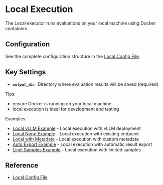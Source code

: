 # Local Execution

The Local executor runs evaluations on your local machine using Docker containers.

## Configuration

See the complete configuration structure in the [Local Config File](../../../../packages/nemo-evaluator-launcher/src/nemo_evaluator_launcher/configs/execution/local.yaml).

## Key Settings

- **`output_dir`**: Directory where evaluation results will be saved (required)

Tips:
- ensure Docker is running on your local machine
- local execution is ideal for development and testing

Examples:
- [Local vLLM Example](https://github.com/NVIDIA-NeMo/Eval/tree/main/packages/nemo-evaluator-launcher/examples/local_llama_3_1_8b_instruct.yaml) - Local execution with vLLM deployment
- [Local None Example](https://github.com/NVIDIA-NeMo/Eval/tree/main/packages/nemo-evaluator-launcher/examples/local_llama_3_1_8b_instruct.yaml) - Local execution with existing endpoint
- [Local with Metadata](https://github.com/NVIDIA-NeMo/Eval/tree/main/packages/nemo-evaluator-launcher/examples/local_with_user_provided_metadata.yaml) - Local execution with custom metadata
- [Auto Export Example](https://github.com/NVIDIA-NeMo/Eval/tree/main/packages/nemo-evaluator-launcher/examples/local_auto_export_llama_3_1_8b_instruct.yaml) - Local execution with automatic result export
- [Limit Samples Example](https://github.com/NVIDIA-NeMo/Eval/tree/main/packages/nemo-evaluator-launcher/examples/local_limit_samples.yaml) - Local execution with limited samples

## Reference

- [Local Config File](../../../../packages/nemo-evaluator-launcher/src/nemo_evaluator_launcher/configs/execution/local.yaml)
